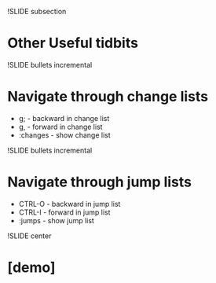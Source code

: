 !SLIDE subsection

# Other Useful tidbits #

!SLIDE bullets incremental

# Navigate through change lists

* g; - backward in change list
* g, - forward in change list
* :changes - show change list

!SLIDE bullets incremental

# Navigate through jump lists

* CTRL-O - backward in jump list
* CTRL-I - forward in jump list
* :jumps - show jump list

!SLIDE center

# [demo] #
